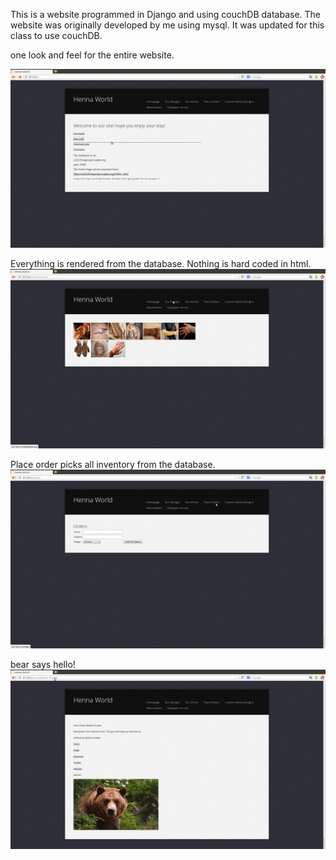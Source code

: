 This is a website programmed in Django and using couchDB database. The website was originally developed by me using mysql. It was updated for this class to use couchDB.

one look and feel for the entire website.

![mainPage](https://github.com/alwasa0b/school/blob/master/DjangoCouchDB/screenShots/mainPage.png?raw=true)


Everything is rendered from the database. Nothing is hard coded in html.
![ourDesigns](https://github.com/alwasa0b/school/blob/master/DjangoCouchDB/screenShots/ourDesigns.png?raw=true)

Place order picks all inventory from the database.
![placeOrder](https://github.com/alwasa0b/school/blob/master/DjangoCouchDB/screenShots/PlaceOrder.png?raw=true)

bear says hello!
![bear](https://github.com/alwasa0b/school/blob/master/DjangoCouchDB/screenShots/bear.png?raw=true)
